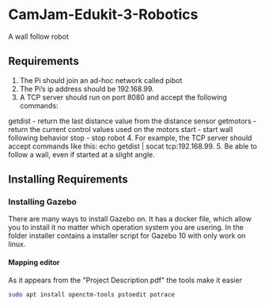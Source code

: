 # CamJam-Edukit-3-Robotics
A wall follow robot


## Requirements
1. The Pi should join an ad-hoc network called pibot
2. The Pi’s ip address should be  192.168.99.<group number> 
3. A TCP server should run on port 8080 and accept the following commands:
  
  getdist - return the last distance value from the distance sensor
getmotors - return the current control values used on the motors
start - start wall following behavior
stop - stop robot
4. For example, the TCP server should accept commands like this:
echo getdist | socat tcp:192.168.99.<group number>
5. Be able to follow a wall, even if started at a slight angle.


## Installing Requirements

### Installing Gazebo
There are many ways to install Gazebo on. It has a docker file, which allow you to install it no matter which operation system you are usering. In the folder installer contains a installer script for Gazebo 10 with only work on linux. 
#### Mapping editor
As it appears from the "Project Description.pdf" the tools make it easier 
``` bash
sudo apt install openctm-tools pstoedit potrace
```
